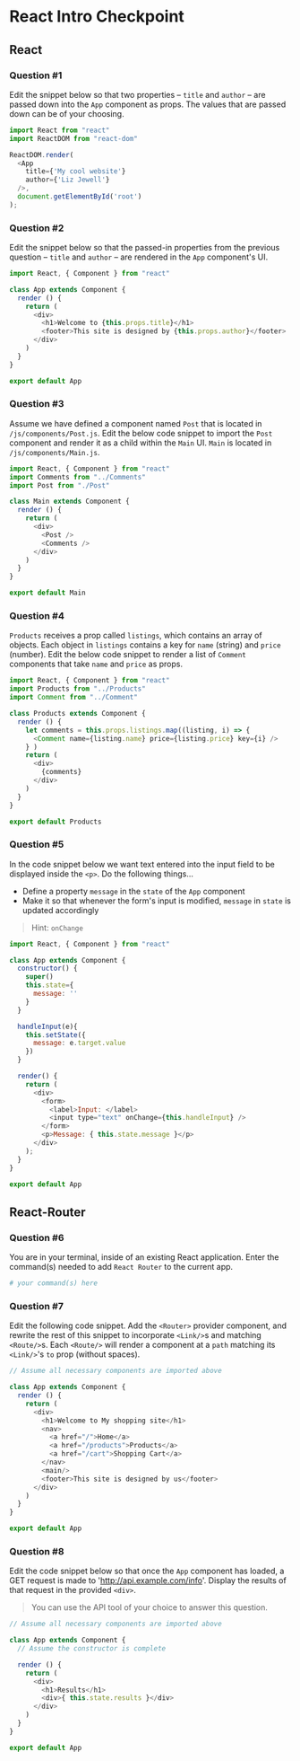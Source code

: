 # React Intro Checkpoint

## React

### Question #1

Edit the snippet below so that two properties – `title` and `author` – are passed down into the `App` component as props. The values that are passed down can be of your choosing.

```js
import React from "react"
import ReactDOM from "react-dom"

ReactDOM.render(
  <App
    title={'My cool website'}
    author={'Liz Jewell'}
  />,
  document.getElementById('root')
);
```

### Question #2

Edit the snippet below so that the passed-in properties from the previous question –  `title` and `author` – are rendered in the `App` component's UI.

```js
import React, { Component } from "react"

class App extends Component {
  render () {
    return (
      <div>
        <h1>Welcome to {this.props.title}</h1>
        <footer>This site is designed by {this.props.author}</footer>
      </div>
    )
  }
}

export default App
```

### Question #3

Assume we have defined a component named `Post` that is located in `/js/components/Post.js`. Edit the below code snippet to import the `Post` component and render it as a child within the `Main` UI. `Main` is located in `/js/components/Main.js`.

```js
import React, { Component } from "react"
import Comments from "../Comments"
import Post from "./Post"

class Main extends Component {
  render () {
    return (
      <div>
        <Post />
        <Comments />
      </div>
    )
  }
}

export default Main
```

### Question #4

`Products` receives a prop called `listings`, which contains an array of objects. Each object in `listings` contains a key for `name` (string) and `price` (number). Edit the below code snippet to render a list of `Comment` components that take `name` and `price` as props.

```js
import React, { Component } from "react"
import Products from "../Products"
import Comment from "../Comment"

class Products extends Component {
  render () {
    let comments = this.props.listings.map((listing, i) => {
      <Comment name={listing.name} price={listing.price} key={i} />
    } )
    return (
      <div>
        {comments}
      </div>
    )
  }
}

export default Products
```

### Question #5

In the code snippet below we want text entered into the input field to be displayed inside the `<p>`. Do the following things...
- Define a property `message` in the `state` of the `App` component
- Make it so that whenever the form's input is modified, `message` in `state` is updated accordingly

> Hint: `onChange`


```js
import React, { Component } from "react"

class App extends Component {
  constructor() {
    super()
    this.state={
      message: ''
    }
  }

  handleInput(e){
    this.setState({
      message: e.target.value
    })
  }

  render() {
    return (
      <div>
        <form>
          <label>Input: </label>
          <input type="text" onChange={this.handleInput} />
        </form>
        <p>Message: { this.state.message }</p>
      </div>
    );
  }
}

export default App
```

## React-Router

### Question #6

You are in your terminal, inside of an existing React application. Enter the command(s) needed to add `React Router` to the current app.

```bash
# your command(s) here
```

### Question #7

Edit the following code snippet. Add the `<Router>` provider component, and rewrite the rest of this snippet to incorporate `<Link/>`s and matching `<Route/>`s. Each `<Route/>` will render a component at a `path` matching its `<Link/>`'s `to` prop (without spaces).

```js
// Assume all necessary components are imported above

class App extends Component {
  render () {
    return (
      <div>
        <h1>Welcome to My shopping site</h1>
        <nav>
          <a href="/">Home</a>
          <a href="/products">Products</a>
          <a href="/cart">Shopping Cart</a>
        </nav>
        <main/>
        <footer>This site is designed by us</footer>
      </div>
    )
  }
}

export default App
```

### Question #8

Edit the code snippet below so that once the `App` component has loaded, a GET request is made to 'http://api.example.com/info'. Display the results of that request in the provided `<div>`.

> You can use the API tool of your choice to answer this question.

```js
// Assume all necessary components are imported above

class App extends Component {
  // Assume the constructor is complete

  render () {
    return (
      <div>
        <h1>Results</h1>
        <div>{ this.state.results }</div>
      </div>
    )
  }
}

export default App
```
